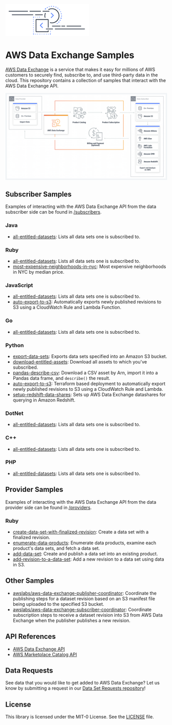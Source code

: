 ![Data Exchange logo](logo.png)

# AWS Data Exchange Samples

[AWS Data Exchange](https://aws.amazon.com/data-exchange/) is a service that makes it easy for millions of AWS customers to securely find, subscribe to, and use third-party data in the cloud. This repository contains a collection of samples that interact with the AWS Data Exchange API.

![Data Exchange diagram](DE-diagram.png)

## Subscriber Samples

Examples of interacting with the AWS Data Exchange API from the data subscriber side can be found in [/subscribers](subscribers).

### Java

* [all-entitled-datasets](subscribers/java/all-entitled-datasets): Lists all data sets one is subscribed to.

### Ruby

* [all-entitled-datasets](subscribers/ruby/all-entitled-datasets): Lists all data sets one is subscribed to.
* [most-expensive-neighborhoods-in-nyc](subscribers/ruby/most-expensive-neighborhoods-in-nyc): Most expensive neighborhoods in NYC by median price.

### JavaScript

* [all-entitled-datasets](subscribers/javascript/all-entitled-datasets): Lists all data sets one is subscribed to.
* [auto-export-to-s3](subscribers/javascript/auto-export-to-s3): Automatically exports newly published revisions to S3 using a CloudWatch Rule and Lambda Function.

### Go

* [all-entitled-datasets](subscribers/go/all-entitled-datasets): Lists all data sets one is subscribed to.

### Python

* [export-data-sets](subscribers/python/export-data-sets): Exports data sets specified into an Amazon S3 bucket.
* [download-entitled-assets](subscribers/python/download-entitled-assets): Download all assets to which you've subscribed.
* [pandas-describe-csv](subscribers/python/pandas-describe-csv): Download a CSV asset by Arn, import it into a Pandas data frame, and `describe()` the result.
* [auto-export-to-s3](subscribers/python/tf-auto-export-to-s3): Terraform based deployment to automatically export newly published revisions to S3 using a CloudWatch Rule and Lambda.
* [setup-redshift-data-shares](subscribers/python/setup-redshift-data-shares): Sets up AWS Data Exchange datashares for querying in Amazon Redshift.

### DotNet

* [all-entitled-datasets](subscribers/dotnet/all-entitled-datasets): Lists all data sets one is subscribed to.

### C++

* [all-entitled-datasets](subscribers/cpp/all-entitled-datasets): Lists all data sets one is subscribed to.

### PHP

* [all-entitled-datasets](subscribers/php/all-entitled-datasets): Lists all data sets one is subscribed to.

## Provider Samples

Examples of interacting with the AWS Data Exchange API from the data provider side can be found in [/providers](providers).

### Ruby

* [create-data-set-with-finalized-revision](providers/ruby/create-data-set-with-finalized-revision): Create a data set with a finalized revision.
* [enumerate-data-products](providers/ruby/enumerate-data-products): Enumerate data products, examine each product's data sets, and fetch a data set.
* [add-data-set](providers/ruby/add-data-set): Create and publish a data set into an existing product.
* [add-revision-to-a-data-set](providers/ruby/add-revision-to-a-data-set): Add a new revision to a data set using data in S3.

## Other Samples

* [awslabs/aws-data-exchange-publisher-coordinator](https://github.com/awslabs/aws-data-exchange-publisher-coordinator): Coordinate the publishing steps for a dataset revision based on an S3 manifest file being uploaded to the specified S3 bucket.
* [awslabs/aws-data-exchange-subscriber-coordinator](https://github.com/awslabs/aws-data-exchange-subscriber-coordinator): Coordinate subscription steps to receive a dataset revision into S3 from AWS Data Exchange when the publisher publishes a new revision.

## API References

* [AWS Data Exchange API](https://docs.aws.amazon.com/data-exchange/latest/apireference/welcome.html)
* [AWS Marketplace Catalog API](https://docs.aws.amazon.com/marketplace-catalog/latest/api-reference/welcome.html)

## Data Requests

See data that you would like to get added to AWS Data Exchange? Let us know by submitting a request in our [Data Set Requests repository](https://github.com/aws/aws-dataexchange-data-requests)!

## License

This library is licensed under the MIT-0 License. See the [LICENSE](LICENSE) file.
